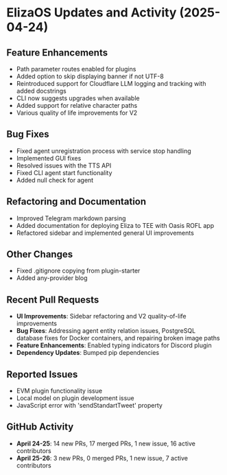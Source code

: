 # ElizaOS Updates and Activity (2025-04-24)

## Feature Enhancements
- Path parameter routes enabled for plugins
- Added option to skip displaying banner if not UTF-8
- Reintroduced support for Cloudflare LLM logging and tracking with added docstrings
- CLI now suggests upgrades when available
- Added support for relative character paths
- Various quality of life improvements for V2

## Bug Fixes
- Fixed agent unregistration process with service stop handling
- Implemented GUI fixes
- Resolved issues with the TTS API
- Fixed CLI agent start functionality
- Added null check for agent

## Refactoring and Documentation
- Improved Telegram markdown parsing
- Added documentation for deploying Eliza to TEE with Oasis ROFL app
- Refactored sidebar and implemented general UI improvements

## Other Changes
- Fixed .gitignore copying from plugin-starter
- Added any-provider blog

## Recent Pull Requests
- **UI Improvements**: Sidebar refactoring and V2 quality-of-life improvements
- **Bug Fixes**: Addressing agent entity relation issues, PostgreSQL database fixes for Docker containers, and repairing broken image paths
- **Feature Enhancements**: Enabled typing indicators for Discord plugin
- **Dependency Updates**: Bumped pip dependencies

## Reported Issues
- EVM plugin functionality issue
- Local model on plugin development issue
- JavaScript error with 'sendStandartTweet' property

## GitHub Activity
- **April 24-25**: 14 new PRs, 17 merged PRs, 1 new issue, 16 active contributors
- **April 25-26**: 3 new PRs, 0 merged PRs, 1 new issue, 7 active contributors